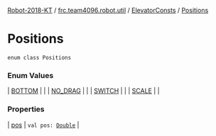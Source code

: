 [Robot-2018-KT](../../../index.md) / [frc.team4096.robot.util](../../index.md) / [ElevatorConsts](../index.md) / [Positions](./index.md)

# Positions

`enum class Positions`

### Enum Values

| [BOTTOM](-b-o-t-t-o-m.md) |  |
| [NO_DRAG](-n-o_-d-r-a-g.md) |  |
| [SWITCH](-s-w-i-t-c-h.md) |  |
| [SCALE](-s-c-a-l-e.md) |  |

### Properties

| [pos](pos.md) | `val pos: `[`Double`](https://kotlinlang.org/api/latest/jvm/stdlib/kotlin/-double/index.html) |

